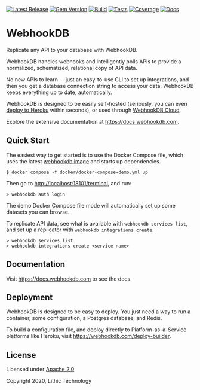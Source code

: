 [![Latest Release](https://img.shields.io/github/v/release/webhookdb/webhookdb?color=blue&sort=semver)](https://github.com/webhookdb/webhookdb/releases/latest)
[![Gem Version](https://badge.fury.io/rb/webhookdb.svg)](https://badge.fury.io/rb/webhookdb)
[![Build](https://github.com/webhookdb/webhookdb/actions/workflows/deploy-dockerhub.yml/badge.svg)](https://hub.docker.com/r/webhookdb/webhookdb/tags)
[![Tests](https://github.com/webhookdb/webhookdb/actions/workflows/backend-checks.yml/badge.svg)](https://github.com/webhookdb/webhookdb/actions/workflows/backend-checks.yml)
[![Coverage](https://codecov.io/gh/webhookdb/webhookdb/graph/badge.svg?token=TQUCNZ8ESF)](https://codecov.io/gh/webhookdb/webhookdb)
[![Docs](https://img.shields.io/badge/docs-purple)](https://docs.webhookdb.com)

# WebhookDB

Replicate any API to your database with WebhookDB.

WebhookDB handles webhooks and intelligently polls APIs to provide
a normalized, schematized, relational copy of API data.

No new APIs to learn -- just an easy-to-use CLI to set up integrations,
and then you get a database connection string to access your data.
WebhookDB keeps everything up to date, automatically.

WebhookDB is designed to be easily self-hosted (seriously, you can even
[deploy to Heroku](https://docs.webhookdb.com/docs/operating-webhookdb/deploy-heroku) within seconds),
or used through [WebhookDB Cloud](https://webhookdb.com).

Explore the extensive documentation at <https://docs.webhookdb.com>.

## Quick Start

The easiest way to get started is to use the Docker Compose file,
which uses the latest [webhookdb image](https://hub.docker.com/repository/docker/webhookdb/webhookdb/general)
and starts up dependencies.

```
$ docker compose -f docker/docker-compose-demo.yml up 
```

Then go to <http://localhost:18101/terminal>, and run:

```
> webhookdb auth login
```

The demo Docker Compose file mode will automatically set up some datasets you can browse.

To replicate API data, see what is available with `webhookdb services list`,
and set up a replicator with `webhookdb integrations create`.

```
> webhookdb services list
> webhookdb integrations create <service name>
```

## Documentation

Visit <https://docs.webhookdb.com> to see the docs.

## Deployment

WebhookDB is designed to be easy to deploy. You just need a way to run a container,
some configuration, a Postgres database, and Redis.

To build a configuration file, and deploy directly to Platform-as-a-Service platforms like Heroku,
visit <https://webhookdb.com/deploy-builder>.

## License

Licensed under [Apache 2.0](/webhookdb/webhookdb/blob/main/LICENSE)

Copyright 2020, Lithic Technology
